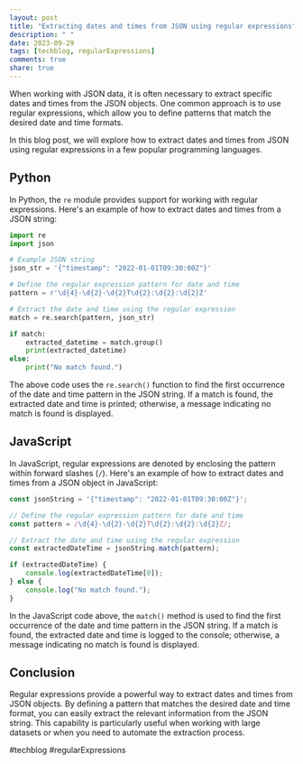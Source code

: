 ```yaml
---
layout: post
title: "Extracting dates and times from JSON using regular expressions"
description: " "
date: 2023-09-29
tags: [techblog, regularExpressions]
comments: true
share: true
---
```


When working with JSON data, it is often necessary to extract specific dates and times from the JSON objects. One common approach is to use regular expressions, which allow you to define patterns that match the desired date and time formats.

In this blog post, we will explore how to extract dates and times from JSON using regular expressions in a few popular programming languages.

## Python

In Python, the `re` module provides support for working with regular expressions. Here's an example of how to extract dates and times from a JSON string:

```python
import re
import json

# Example JSON string
json_str = '{"timestamp": "2022-01-01T09:30:00Z"}'

# Define the regular expression pattern for date and time
pattern = r'\d{4}-\d{2}-\d{2}T\d{2}:\d{2}:\d{2}Z'

# Extract the date and time using the regular expression
match = re.search(pattern, json_str)

if match:
    extracted_datetime = match.group()
    print(extracted_datetime)
else:
    print("No match found.")
```

The above code uses the `re.search()` function to find the first occurrence of the date and time pattern in the JSON string. If a match is found, the extracted date and time is printed; otherwise, a message indicating no match is found is displayed.

## JavaScript

In JavaScript, regular expressions are denoted by enclosing the pattern within forward slashes (`/`). Here's an example of how to extract dates and times from a JSON object in JavaScript:

```javascript
const jsonString = '{"timestamp": "2022-01-01T09:30:00Z"}';

// Define the regular expression pattern for date and time
const pattern = /\d{4}-\d{2}-\d{2}T\d{2}:\d{2}:\d{2}Z/;

// Extract the date and time using the regular expression
const extractedDateTime = jsonString.match(pattern);

if (extractedDateTime) {
    console.log(extractedDateTime[0]);
} else {
    console.log("No match found.");
}
```

In the JavaScript code above, the `match()` method is used to find the first occurrence of the date and time pattern in the JSON string. If a match is found, the extracted date and time is logged to the console; otherwise, a message indicating no match is found is displayed.

## Conclusion

Regular expressions provide a powerful way to extract dates and times from JSON objects. By defining a pattern that matches the desired date and time format, you can easily extract the relevant information from the JSON string. This capability is particularly useful when working with large datasets or when you need to automate the extraction process.

#techblog #regularExpressions